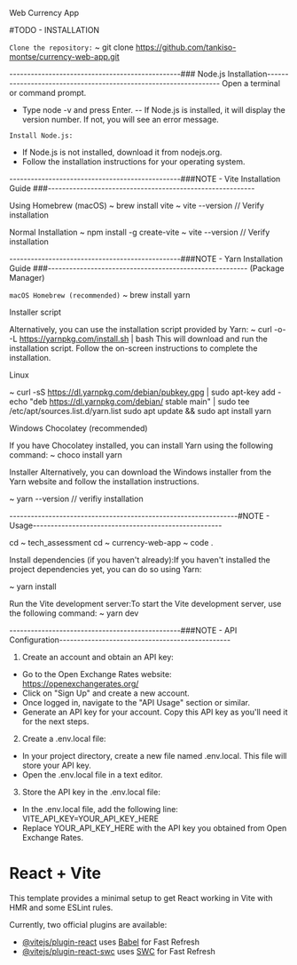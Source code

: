 Web Currency App 

#TODO -  INSTALLATION

``` Clone the repository: ```
~ git clone https://github.com/tankiso-montse/currency-web-app.git

------------------------------------------------### Node.js Installation-----------------------------------------------------------------
 Open a terminal or command prompt.
- Type node -v and press Enter.
-- If Node.js is installed, it will display the version number. If not, you will see an error message.

``` Install Node.js: ```
- If Node.js is not installed, download it from nodejs.org.
- Follow the installation instructions for your operating system.

------------------------------------------------###NOTE - Vite Installation Guide ###----------------------------------------------------------

Using Homebrew (macOS)
~ brew install vite
~ vite --version // Verify installation

Normal Installation
~ npm install -g create-vite
~ vite --version // Verify installation

------------------------------------------------###NOTE - Yarn Installation Guide ###--------------------------------------------------------
(Package Manager)

``macOS Homebrew (recommended)``
~ brew install yarn

Installer script

Alternatively, you can use the installation script provided by Yarn:
~ curl -o- -L https://yarnpkg.com/install.sh | bash
This will download and run the installation script. Follow the on-screen instructions to complete the installation.

Linux

~ curl -sS https://dl.yarnpkg.com/debian/pubkey.gpg | sudo apt-key add -
echo "deb https://dl.yarnpkg.com/debian/ stable main" | sudo tee /etc/apt/sources.list.d/yarn.list
sudo apt update && sudo apt install yarn

Windows
Chocolatey (recommended)

If you have Chocolatey installed, you can install Yarn using the following command:
~ choco install yarn

Installer
Alternatively, you can download the Windows installer from the Yarn website and follow the installation instructions.

~ yarn --version // verifiy installation


----------------------------------------------------------------#NOTE - Usage-----------------------------------------------------

cd ~ tech_assessment 
cd ~ currency-web-app
~ code . 

Install dependencies (if you haven't already):If you haven't installed the project dependencies yet, you can do so using Yarn:

~ yarn install

Run the Vite development server:To start the Vite development server, use the following command:
~ yarn dev


------------------------------------------------###NOTE - API Configuration------------------------------------------------

1. Create an account and obtain an API key:
 - Go to the Open Exchange Rates website: https://openexchangerates.org/
 - Click on "Sign Up" and create a new account.
 - Once logged in, navigate to the "API Usage" section or similar.
 - Generate an API key for your account. Copy this API key as you'll need it for the next steps.
2. Create a .env.local file:
 - In your project directory, create a new file named .env.local. This file will store your API key.
 - Open the .env.local file in a text editor.
 
 3. Store the API key in the .env.local file:
   - In the .env.local file, add the following line: VITE_API_KEY=YOUR_API_KEY_HERE
   - Replace YOUR_API_KEY_HERE with the API key you obtained from Open Exchange Rates.

































# React + Vite

This template provides a minimal setup to get React working in Vite with HMR and some ESLint rules.

Currently, two official plugins are available:

- [@vitejs/plugin-react](https://github.com/vitejs/vite-plugin-react/blob/main/packages/plugin-react/README.md) uses [Babel](https://babeljs.io/) for Fast Refresh
- [@vitejs/plugin-react-swc](https://github.com/vitejs/vite-plugin-react-swc) uses [SWC](https://swc.rs/) for Fast Refresh



